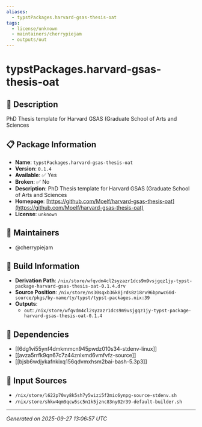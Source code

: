 ```yaml
---
aliases:
  - typstPackages.harvard-gsas-thesis-oat
tags:
  - license/unknown
  - maintainers/cherrypiejam
  - outputs/out
---
```


# typstPackages.harvard-gsas-thesis-oat

## 📝 Description

PhD Thesis template for Harvard GSAS (Graduate School of Arts and Sciences

## 📋 Package Information

- **Name**: `typstPackages.harvard-gsas-thesis-oat`
- **Version**: `0.1.4`
- **Available**: ✅ Yes
- **Broken**: ✅ No
- **Description**: PhD Thesis template for Harvard GSAS (Graduate School of Arts and Sciences
- **Homepage**: [https://github.com/Moelf/harvard-gsas-thesis-oat](https://github.com/Moelf/harvard-gsas-thesis-oat)
- **License**: `unknown`
## 👥 Maintainers

- @cherrypiejam


## 🔧 Build Information

- **Derivation Path**: `/nix/store/wfqvdm4cl2syzazr1dcs9m9vsjgqz1jy-typst-package-harvard-gsas-thesis-oat-0.1.4.drv`
- **Source Position**: `/nix/store/ns30sqxb36k8jrds8z18rv96bpnwc60d-source/pkgs/by-name/ty/typst/typst-packages.nix:39`
- **Outputs**:
  - `out`:  `/nix/store/wfqvdm4cl2syzazr1dcs9m9vsjgqz1jy-typst-package-harvard-gsas-thesis-oat-0.1.4`

## 🔗 Dependencies

- [[6dg1vi55ynf4dmkmmcn945pwdz010s34-stdenv-linux]]
- [[avza5rrfk9qn67c7z44znlxmd6vmfvfz-source]]
- [[bjsb6wdjykafnkixq156qdvmxhsm2bai-bash-5.3p3]]

## 📁 Input Sources

- `/nix/store/l622p70vy8k5sh7y5wizi5f2mic6ynpg-source-stdenv.sh`
- `/nix/store/shkw4qm9qcw5sc5n1k5jznc83ny02r39-default-builder.sh`

---
*Generated on 2025-09-27 13:06:57 UTC*
